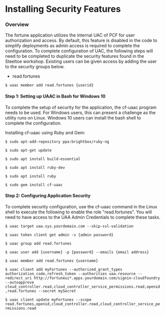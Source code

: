 # Installing Security Features

### Overview
The fortune application utilizes the internal UAC of PCF for user authorization and access. By default, this feature is disabled in the code to simplify deployments as admin access is required to complete the configuration. To complete configuration of UAC, the following steps will need to be completed to duplicate the security features found in the Steeltoe workshop. Existing users can be given access by adding the user to the security groups below.

- read.fortunes

`$ uaac member add read.fortunes {userid}`


#### Step 1: Setting up UAAC in Bash for Windows 10
To complete the setup of security for the application, the cf-uaac program needs to be used. For Windows users, this can present a challenge as the utility runs on Linux. Windows 10 users can install the bash shell to complete the configuration.

Installing cf-uaac using Ruby and Gem:

`$ sudo apt-add-repository ppa:brightbox/ruby-ng`

`$ sudo apt-get update`

`$ sudo apt install build-essential`

`$ sudo apt install ruby-dev`

`$ sudo apt install ruby`

`$ sudo gem install cf-uaac`


#### Step 2: Configuring Application Security
To complete security configuration, use the cf-uaac command in the Linux shell to execute the following to enable the role "read.fortunes". You will need to have access to the UAA Admin Credentials to complete these tasks.

`$ uaac target uaa.sys.yourdomain.com --skip-ssl-validation`

`$ uaac token client get admin -s {admin password}`

`$ uaac group add read.fortunes`

`$ uaac user add {username} -p {password} --emails {email address}`

`$ uaac member add read.fortunes {username}`

`$ uaac client add myFortunes --authorized_grant_types authorization_code,refresh_token --authorities uaa.resource --redirect_uri http://fortuneui*.apps.yourdomain.com/signin-cloudfoundry --autoapprove cloud_controller.read,cloud_controller_service_permissions.read,openid,read.fortunes --secret mySecret`

`$ uaac client update myFortunes --scope read.fortunes,openid,cloud_controller.read,cloud_controller_service_permissions.read`
